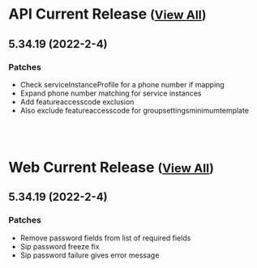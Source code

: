 
# API Current Release <small>([View All](/API.md))</small>
## 5.34.19 (2022-2-4)
### Patches 

- Check serviceInstanceProfile for a phone number if mapping
- Expand phone number matching for service instances
- Add featureaccesscode exclusion
- Also exclude featureaccesscode for groupsettingsminimumtemplate

<br><br>
# Web Current Release <small>([View All](/Web.md))</small>
## 5.34.19 (2022-2-4)
### Patches 

- Remove password fields from list of required fields
- Sip password freeze fix
- Sip password failure gives error message

  